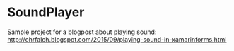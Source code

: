 # SoundPlayer
Sample project for a blogpost about playing sound: http://chrfalch.blogspot.com/2015/09/playing-sound-in-xamarinforms.html
